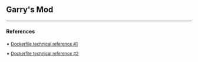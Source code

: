 ## Garry's Mod

---
#### References

<sub>

➧  [Dockerfile technical reference #1][repo-1]

➧  [Dockerfile technical reference #2][repo-2]

</sub>

[repo-1]: https://github.com/Hackebein/docker-garrysmod
[repo-2]: https://github.com/ceifa/garrysmod-docker
